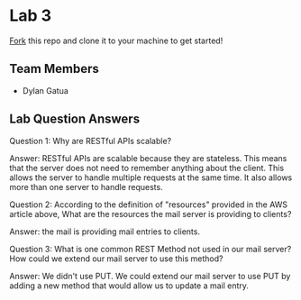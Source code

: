 # Lab 3
[Fork](https://docs.github.com/en/get-started/quickstart/fork-a-repo) this repo and clone it to your machine to get started!

## Team Members
- Dylan Gatua

## Lab Question Answers

Question 1: Why are RESTful APIs scalable?

Answer: RESTful APIs are scalable because they are stateless. This means that the server does not need to remember anything about the client. This allows the server to handle multiple requests at the same time. It also allows more than one server to handle requests.


Question 2: According to the definition of "resources" provided in the AWS article above, What are the resources the mail server is providing to clients?

Answer: the mail is providing mail entries to clients.


Question 3: What is one common REST Method not used in our mail server? How could we extend our mail server to use this method?

Answer: We didn't use PUT. We could extend our mail server to use PUT by adding a new method that would allow us to update a mail entry.
